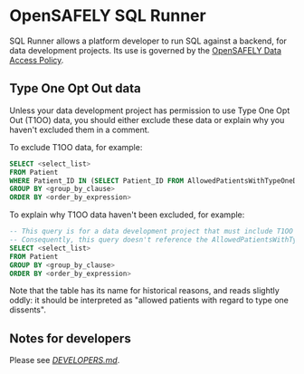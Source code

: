 # OpenSAFELY SQL Runner

SQL Runner allows a platform developer to run SQL against a backend,
for data development projects.
Its use is governed by the [OpenSAFELY Data Access Policy](https://docs.opensafely.org/developer-access-policy/).

## Type One Opt Out data

Unless your data development project has permission to use Type One Opt Out (T1OO) data,
you should either exclude these data or explain why you haven't excluded them in a
comment. 

To exclude T1OO data, for example:

```sql
SELECT <select_list>
FROM Patient
WHERE Patient_ID IN (SELECT Patient_ID FROM AllowedPatientsWithTypeOneDissent)
GROUP BY <group_by_clause>
ORDER BY <order_by_expression>
```

To explain why T1OO data haven't been excluded, for example:

```sql
-- This query is for a data development project that must include T1OO data.
-- Consequently, this query doesn't reference the AllowedPatientsWithTypeOneDissent table.
SELECT <select_list>
FROM Patient
GROUP BY <group_by_clause>
ORDER BY <order_by_expression>
```

Note that the table has its name for historical reasons, and reads
slightly oddly: it should be interpreted as "allowed patients with
regard to type one dissents".

## Notes for developers

Please see [_DEVELOPERS.md_](DEVELOPERS.md).
